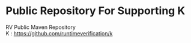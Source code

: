 # Public Repository For Supporting K 
RV Public Maven Repository  
K : https://github.com/runtimeverification/k
